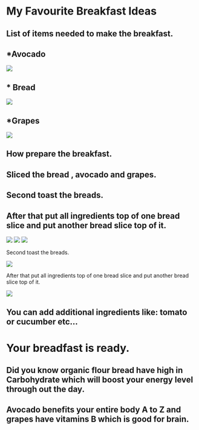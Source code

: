 # My Favourite Breakfast Ideas
## List of items needed to make the breakfast.
## *Avocado
![](http://drjamesrouse.com/wp-content/uploads/2015/03/avocado.jpg)
## * Bread

![](http://www.stopikaifi.gr/images/datafiles/196.jpg)
## *Grapes
![](http://www.sun-world.com/wp-content/uploads/2015/05/thompson_category.jpg)
## How prepare the breakfast.

## Sliced the bread , avocado and grapes.
## Second toast the breads.
## After that put all ingredients top of one bread slice and put another bread slice top of it.

![](http://pad2.whstatic.com/images/thumb/e/e4/Slice-Bread-Step-3.jpg/aid1901285-728px-Slice-Bread-Step-3.jpg.webp)
![](http://bengusto.com/wp-content/uploads/2014/07/IMG_9407-1024x682.jpg)
![](http://www.scarymommy.com/wp-content/uploads/2014/06/cut-grapes-in-half.png)

Second toast the breads.

![](https://www.ahealthiermichigan.org/wp-content/uploads/2014/09/Transform-toast-into-breakfast.jpg)

After that put all ingredients top of one bread slice and put another bread slice top of it.

![](http://gallery.yopriceville.com/var/resizes/Free-Clipart-Pictures/Fast-Food-PNG-Clipart/Sandwich_PNG_Clipart_Vector_Image.png?m=1434268883)

## You can add additional ingredients like: tomato or cucumber etc...



# Your breadfast is ready.
## Did you know organic flour bread have high in Carbohydrate which will boost your energy level through out the day.
## Avocado benefits your entire body A to Z and grapes have vitamins B which is good for brain.
